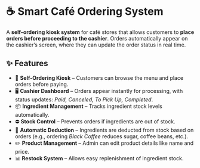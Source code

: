 # ☕ Smart Café Ordering System  

A **self-ordering kiosk system** for café stores that allows customers to **place orders before proceeding to the cashier**. Orders automatically appear on the cashier’s screen, where they can update the order status in real time.  

## ✨ Features  

- 🛒 **Self-Ordering Kiosk** – Customers can browse the menu and place orders before paying.  
- 🖥 **Cashier Dashboard** – Orders appear instantly for processing, with status updates: *Paid, Canceled, To Pick Up, Completed*.  
- 📦 **Ingredient Management** – Tracks ingredient stock levels automatically.  
- ⛔ **Stock Control** – Prevents orders if ingredients are out of stock.  
- 🔄 **Automatic Deduction** – Ingredients are deducted from stock based on orders (e.g., ordering *Black Coffee* reduces sugar, coffee beans, etc.).  
- ✏️ **Product Management** – Admin can edit product details like name and price.  
- 📊 **Restock System** – Allows easy replenishment of ingredient stock.  

